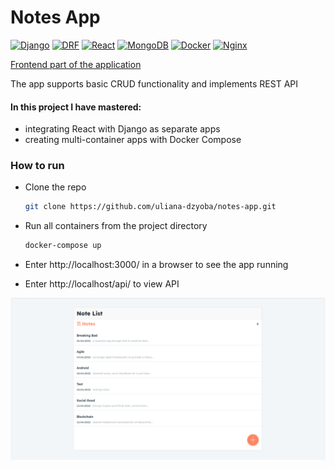 # Notes App

[![Django][Django]][Django-url] [![DRF][DRF]][DRF-url] [![React][React]][React-url] [![MongoDB][MongoDB]][MongoDB-url] [![Docker][Docker]][Docker-url] [![Nginx][Nginx]][Nginx-url]

[Frontend part of the application](https://github.com/divanov11/Django-React-NotesApp)

The app supports basic CRUD functionality and implements REST API

#### In this project I have mastered:
* integrating React with Django as separate apps
* creating multi-container apps with Docker Compose
 
### How to run
* Clone the repo
   ```sh
   git clone https://github.com/uliana-dzyoba/notes-app.git
   ```
* Run all containers from the project directory
   ```sh
   docker-compose up
   ```
* Enter http://localhost:3000/ in a browser to see the app running

* Enter http://localhost/api/ to view API

![screenshot](https://github.com/uliana-dzyoba/notes-app/blob/master/notes.png?raw=true)

[Django]: https://img.shields.io/badge/Django-092E20?style=for-the-badge&logo=django&logoColor=green
[Django-url]: https://www.djangoproject.com/
[DRF]: https://img.shields.io/badge/django%20rest-ff1709?style=for-the-badge&logo=django&logoColor=white
[DRF-url]: https://www.django-rest-framework.org/
[React]: 	https://img.shields.io/badge/React-20232A?style=for-the-badge&logo=react&logoColor=61DAFB
[React-url]: https://reactjs.org/
[MongoDB]: https://img.shields.io/badge/MongoDB-4EA94B?style=for-the-badge&logo=mongodb&logoColor=white
[MongoDB-url]: https://www.mongodb.com/
[Docker]: 	https://img.shields.io/badge/Docker-2CA5E0?style=for-the-badge&logo=docker&logoColor=white
[Docker-url]: https://www.docker.com/
[Nginx]: 	https://img.shields.io/badge/Nginx-009639?style=for-the-badge&logo=nginx&logoColor=white
[Nginx-url]: https://nginx.org/
